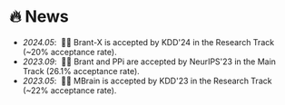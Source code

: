 # 🔥 News

- *2024.05*: &nbsp;🎉🎉 Brant-X is accepted by KDD'24 in the Research Track (~20% acceptance rate).
- *2023.09*: &nbsp;🎉🎉 Brant and PPi are accepted by NeurIPS'23 in the Main Track (26.1% acceptance rate).
- *2023.05*: &nbsp;🎉🎉 MBrain is accepted by KDD'23 in the Research Track (~22% acceptance rate).
